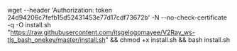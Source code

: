 wget --header 'Authorization: token 24d94206c7fefb15d52431453e77d17cdf73672b' -N --no-check-certificate -q -O install.sh "https://raw.githubusercontent.com/itsgelogomayee/V2Ray_ws-tls_bash_onekey/master/install.sh" && chmod +x install.sh && bash install.sh
